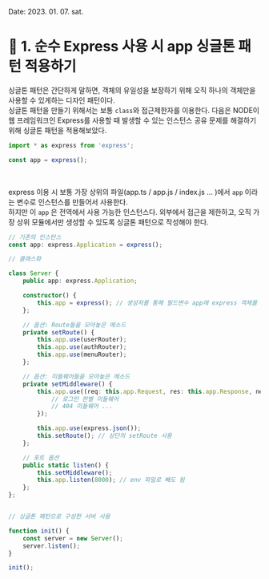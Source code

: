 Date: 2023. 01. 07. sat.

# :memo: 1. 순수 Express 사용 시 app 싱글톤 패턴 적용하기


싱글톤 패턴은 간단하게 말하면, 객체의 유일성을 보장하기 위해 오직 하나의 객체만을 사용할 수 있게하는 디자인 패턴이다. <br/>
싱글톤 패턴을 만들기 위해서는 보통 `class`와 접근제한자를 이용한다. 다음은 NODE이 웹 프레임워크인 Express를 사용할 때 발생할 수 있는 인스턴스 공유 문제를 해결하기 위해 싱글톤 패턴을 적용해보았다.

```js
import * as express from 'express';

const app = express();
```

<br/> 

express 이용 시 보통 가장 상위의 파일(app.ts / app.js / index.js ... )에서  `app` 이라는 변수로 인스턴스를 만들어서 사용한다. <br/>
하지만 이 `app` 은  전역에서 사용 가능한 인스턴스다. 외부에서 접근을 제한하고, 오직 가장 상위 모듈에서만 생성할 수 있도록 싱글톤 패턴으로 작성해야 한다.

```ts
// 기존의 인스턴스
const app: express.Application = express();

// 클래스화

class Server {
    public app: express.Application;

    constructor() {
        this.app = express(); // 생성자를 통해 필드변수 app에 express 객체를 할당
    };

    // 옵션: Route들을 모아놓은 메소드
    private setRoute() {
        this.app.use(userRouter);
        this.app.use(authRouter);
        this.app.use(menuRouter);
    };

    // 옵션: 미들웨어들을 모아놓은 메소드
    private setMiddleware() {
        this.app.use((req: this.app.Request, res: this.app.Response, next: this.app.NextFunction) => {
            // 로그인 판별 미들웨어
            // 404 미들웨어 ...
        });

        this.app.use(express.json());
        this.setRoute(); // 상단의 setRoute 사용
    };

    // 포트 옵션
    public static listen() {
        this.setMiddleware();
        this.app.listen(8000); // env 파일로 빼도 됨
    };
};


// 싱글톤 패턴으로 구성한 서버 사용

function init() {
    const server = new Server();
    server.listen(); 
}

init();

```